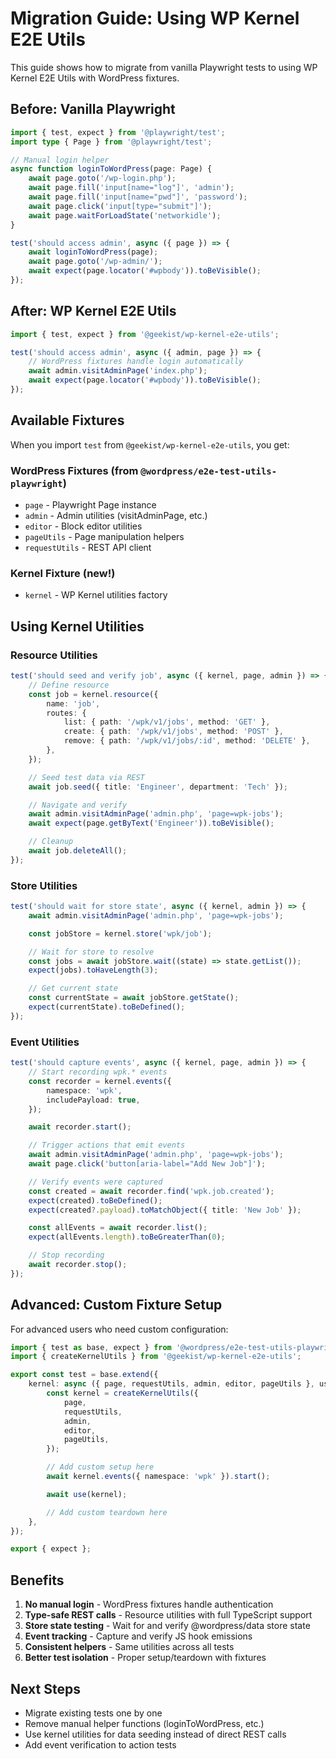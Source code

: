 # Migration Guide: Using WP Kernel E2E Utils

This guide shows how to migrate from vanilla Playwright tests to using WP Kernel E2E Utils with WordPress fixtures.

## Before: Vanilla Playwright

```typescript
import { test, expect } from '@playwright/test';
import type { Page } from '@playwright/test';

// Manual login helper
async function loginToWordPress(page: Page) {
	await page.goto('/wp-login.php');
	await page.fill('input[name="log"]', 'admin');
	await page.fill('input[name="pwd"]', 'password');
	await page.click('input[type="submit"]');
	await page.waitForLoadState('networkidle');
}

test('should access admin', async ({ page }) => {
	await loginToWordPress(page);
	await page.goto('/wp-admin/');
	await expect(page.locator('#wpbody')).toBeVisible();
});
```

## After: WP Kernel E2E Utils

```typescript
import { test, expect } from '@geekist/wp-kernel-e2e-utils';

test('should access admin', async ({ admin, page }) => {
	// WordPress fixtures handle login automatically
	await admin.visitAdminPage('index.php');
	await expect(page.locator('#wpbody')).toBeVisible();
});
```

## Available Fixtures

When you import `test` from `@geekist/wp-kernel-e2e-utils`, you get:

### WordPress Fixtures (from `@wordpress/e2e-test-utils-playwright`)

- `page` - Playwright Page instance
- `admin` - Admin utilities (visitAdminPage, etc.)
- `editor` - Block editor utilities
- `pageUtils` - Page manipulation helpers
- `requestUtils` - REST API client

### Kernel Fixture (new!)

- `kernel` - WP Kernel utilities factory

## Using Kernel Utilities

### Resource Utilities

```typescript
test('should seed and verify job', async ({ kernel, page, admin }) => {
	// Define resource
	const job = kernel.resource({
		name: 'job',
		routes: {
			list: { path: '/wpk/v1/jobs', method: 'GET' },
			create: { path: '/wpk/v1/jobs', method: 'POST' },
			remove: { path: '/wpk/v1/jobs/:id', method: 'DELETE' },
		},
	});

	// Seed test data via REST
	await job.seed({ title: 'Engineer', department: 'Tech' });

	// Navigate and verify
	await admin.visitAdminPage('admin.php', 'page=wpk-jobs');
	await expect(page.getByText('Engineer')).toBeVisible();

	// Cleanup
	await job.deleteAll();
});
```

### Store Utilities

```typescript
test('should wait for store state', async ({ kernel, admin }) => {
	await admin.visitAdminPage('admin.php', 'page=wpk-jobs');

	const jobStore = kernel.store('wpk/job');

	// Wait for store to resolve
	const jobs = await jobStore.wait((state) => state.getList());
	expect(jobs).toHaveLength(3);

	// Get current state
	const currentState = await jobStore.getState();
	expect(currentState).toBeDefined();
});
```

### Event Utilities

```typescript
test('should capture events', async ({ kernel, page, admin }) => {
	// Start recording wpk.* events
	const recorder = kernel.events({
		namespace: 'wpk',
		includePayload: true,
	});

	await recorder.start();

	// Trigger actions that emit events
	await admin.visitAdminPage('admin.php', 'page=wpk-jobs');
	await page.click('button[aria-label="Add New Job"]');

	// Verify events were captured
	const created = await recorder.find('wpk.job.created');
	expect(created).toBeDefined();
	expect(created?.payload).toMatchObject({ title: 'New Job' });

	const allEvents = await recorder.list();
	expect(allEvents.length).toBeGreaterThan(0);

	// Stop recording
	await recorder.stop();
});
```

## Advanced: Custom Fixture Setup

For advanced users who need custom configuration:

```typescript
import { test as base, expect } from '@wordpress/e2e-test-utils-playwright';
import { createKernelUtils } from '@geekist/wp-kernel-e2e-utils';

export const test = base.extend({
	kernel: async ({ page, requestUtils, admin, editor, pageUtils }, use) => {
		const kernel = createKernelUtils({
			page,
			requestUtils,
			admin,
			editor,
			pageUtils,
		});

		// Add custom setup here
		await kernel.events({ namespace: 'wpk' }).start();

		await use(kernel);

		// Add custom teardown here
	},
});

export { expect };
```

## Benefits

1. **No manual login** - WordPress fixtures handle authentication
2. **Type-safe REST calls** - Resource utilities with full TypeScript support
3. **Store state testing** - Wait for and verify @wordpress/data store state
4. **Event tracking** - Capture and verify JS hook emissions
5. **Consistent helpers** - Same utilities across all tests
6. **Better test isolation** - Proper setup/teardown with fixtures

## Next Steps

- Migrate existing tests one by one
- Remove manual helper functions (loginToWordPress, etc.)
- Use kernel utilities for data seeding instead of direct REST calls
- Add event verification to action tests
